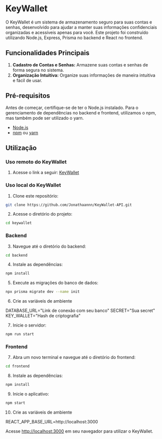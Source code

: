 # KeyWallet

O KeyWallet é um sistema de armazenamento seguro para suas contas e senhas, desenvolvido para ajudar a manter suas informações confidenciais organizadas e acessíveis apenas para você. Este projeto foi construído utilizando Node.js, Express, Prisma no backend e React no frontend.

## Funcionalidades Principais

1. **Cadastro de Contas e Senhas:** Armazene suas contas e senhas de forma segura no sistema.
2. **Organização Intuitiva:** Organize suas informações de maneira intuitiva e fácil de usar.

## Pré-requisitos

Antes de começar, certifique-se de ter o Node.js instalado. Para o gerenciamento de dependências no backend e frontend, utilizamos o npm, mas também pode ser utilizado o yarn.

- [Node.js](https://nodejs.org/)
- [npm](https://www.npmjs.com/) ou [yarn](https://yarnpkg.com/)

## Utilização

### Uso remoto do KeyWallet

1. Acesse o link a seguir: [KeyWallet](https://keywallet.vercel.app/)

### Uso local do KeyWallet

1. Clone este repositório:

```bash
git clone https://github.com/Jonathaannn/KeyWallet-API.git
```

2. Acesse o diretório do projeto:

```bash
cd keywallet
```

### Backend

3. Navegue até o diretório do backend:

```bash
cd backend
```

4. Instale as dependências:

```bash
npm install
```

5. Execute as migrações do banco de dados:

```bash
npx prisma migrate dev --name init
```

6. Crie as variáveis de ambiente

DATABASE_URL="Link de conexão com seu banco"
SECRET="Sua secret"
KEY_WALLET="Hash de criptografia"

7. Inicie o servidor:

```bash
npm run start
```

### Frontend

7. Abra um novo terminal e navegue até o diretório do frontend:

```bash
cd frontend
```

8. Instale as dependências:

```bash
npm install
```

9. Inicie o aplicativo:

```bash
npm start
```

10. Crie as variáveis de ambiente

REACT_APP_BASE_URL=http://localhost:3000

Acesse [http://localhost:3000](http://localhost:3000) em seu navegador para utilizar o KeyWallet.
